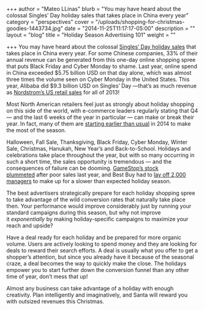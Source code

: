 +++
author = "Mateo LLinas"
blurb = "You may have heard about the colossal Singles’ Day holiday sales that takes place in China every year"
category = "perspectives"
cover = "/uploads/shopping-for-christmas-goodies-1443734.jpg"
date = "2014-11-25T11:17:17-05:00"
description = ""
layout = "blog"
title = "Holiday Season Advertising 101"
weight = ""

+++
You may have heard about the colossal [Singles’ Day holiday sales](http://www.nytimes.com/2013/11/12/business/international/online-shopping-marathon-zooms-off-the-blocks-in-china.html) that takes place in China every year. For some Chinese companies, 33% of their annual revenue can be generated from this one-day online shopping spree that puts Black Friday and Cyber Monday to shame. Last year, online spend in China exceeded $5.75 billion USD on that day alone, which was almost three times the volume seen on Cyber Monday in the United States. This year, Alibaba did $9.3 billion USD on Singles’ Day —that’s as much revenue as [Nordstrom’s US retail sales](http://nrf.com/news/top-100-retailers) for all of 2013!

Most North American retailers feel just as strongly about holiday shopping on this side of the world, with e-commerce leaders regularly stating that Q4 — and the last 6 weeks of the year in particular — can make or break their year. In fact, many of them are [starting earlier than usual](http://time.com/money/3551299/black-friday-sales-halloween-early-christmas/) in 2014 to make the most of the season.

Halloween, Fall Sale, Thanksgiving, Black Friday, Cyber Monday, Winter Sale, Christmas, Hanukah, New Year’s and Back-to-School. Holidays and celebrations take place throughout the year, but with so many occurring in such a short time, the sales opportunity is tremendous — and the consequences of failure can be dooming. [GameStop’s stock plummeted](http://www.csmonitor.com/Business/2014/0115/GameStop-stock-tumbles-after-poor-holiday-sales) after poor sales last year, and Best Buy had to [lay off 2,000 managers](http://techcrunch.com/2014/02/27/best-buy-to-layoff-about-2000-managers-amid-poor-holiday-sales/) to make up for a slower than expected holiday season.

The best advertisers strategically prepare for each holiday shopping spree to take advantage of the wild conversion rates that naturally take place then. Your performance would improve considerably just by running your standard campaigns during this season, but why not improve it _exponentially_ by making holiday-specific campaigns to maximize your reach and upside?

Have a deal ready for each holiday and be prepared for more organic volume. Users are actively looking to spend money and they are looking for deals to reward their search efforts. A deal is usually what you offer to get a shopper’s attention, but since you already have it because of the seasonal craze, a deal becomes the way to quickly make the close. The holidays empower you to start further down the conversion funnel than any other time of year, don’t mess that up!

Almost any business can take advantage of a holiday with enough creativity. Plan intelligently and imaginatively, and Santa will reward you with outsized revenues this Christmas.